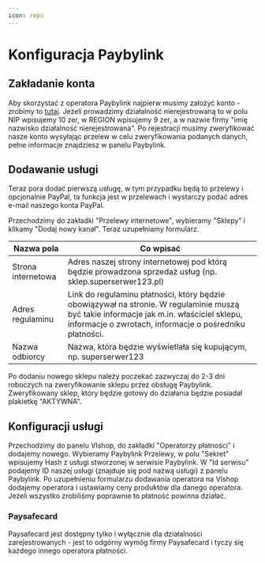 ```yaml
---
icon: repo
---
```

# Konfiguracja Paybylink
## Zakładanie konta
Aby skorzystać z operatora Paybylink najpierw musimy założyć konto - zrobimy to [tutaj](https://paybylink.pl/user/access/invite/11104527e581a6cfe16d5e7826d83dc3/).
Jeżeli prowadzimy działalność nierejestrowaną to w polu NIP wpisujemy 10 zer, w REGION wpisujemy 9 zer, a w nazwie firmy
"imię nazwisko działalność nierejestrowana". Po rejestracji musimy zweryfikować nasze konto wysyłając przelew w celu zweryfikowania
podanych danych, pełne informacje znajdziesz w panelu Paybylink.
## Dodawanie usługi
Teraz pora dodać pierwszą usługę, w tym przypadku będą to przelewy i opcjonalnie PayPal, ta funkcja jest w przelewach i wystarczy
podać adres e-mail naszego konta PayPal.

Przechodzimy do zakładki "Przelewy internetowe", wybieramy "Sklepy" i klikamy "Dodaj nowy kanał". Teraz uzupełniamy formularz.


Nazwa pola   | Co wpisać
---    | ---
Strona internetowa | Adres naszej strony internetowej pod którą będzie prowadzona sprzedaż usług (np. sklep.superserwer123.pl)
Adres regulaminu | Link do regulaminu płatności, który będzie obowiązywał na stronie. W regulaminie muszą być takie informacje jak m.in. właściciel sklepu, informacje o zwrotach, informacje o pośredniku płatności.
Nazwa odbiorcy | Nazwa, która będzie wyświetlała się kupującym, np. superserwer123

Po dodaniu nowego sklepu należy poczekać zazwyczaj do 2-3 dni roboczych na zweryfikowanie sklepu przez obsługę Paybylink.
Zweryfikowany sklep, który będzie gotowy do działania będzie posiadał plakietkę "AKTYWNA".
## Konfiguracji usługi
Przechodzimy do panelu VIshop, do zakładki "Operatorzy płatności" i dodajemy nowego. Wybieramy Paybylink Przelewy, w polu "Sekret"
wpisujemy Hash z usługi stworzonej w serwisie Paybylink. W "Id serwisu" podajemy ID naszej usługi (znajduje się pod nazwą usługi) z panelu Paybylink.
Po uzupełnieniu formularzu dodawania operatora na VIshop dodajemy operatora i ustawiamy ceny produktów dla danego operatora.
Jeżeli wszystko zrobiliśmy poprawnie to płatność powinna działać.

### Paysafecard
Paysafecard jest dostępny tylko i wyłącznie dla działalności zarejestrowanych - jest to odgórny wymóg firmy Paysafecard i tyczy się
każdego innego operatora płatności.
